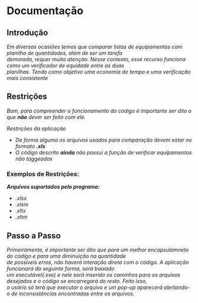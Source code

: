 <h1>Documentação</h1>
  <h2>Introdução</h2>
    <p><em>Em diversas ocasiões temos que comparar listas de equipamentos com planilha de quantidades, além de ser um tarefa</br>
    demorada, requer muita atenção. Nesse contexto, esse recurso funciona como um verificador de equidade entre as duas</br>
    planilhas. Tendo como objetivo uma economia de tempo e uma verificação mais consistente</em></p>
  <h2>Restrições</h2>
    <p><em>Bom, para compreender o funcionamento do código é importante ser dito o que <strong>não</strong> dever ser feito com ele.</em></p>
    <p><em>Restrições da aplicação</em></p>
    <ul>
      <li><em>De forma alguma os arquivos usados para comparação devem estar no formato <strong>.xls</strong></em></li>
      <li><em>O código descrito <strong>ainda</strong> não possui a função de verificar equipamentos não taggeados</em></li>
    </ul>
  <h3>Exemplos de Restrições:</h3>
    <p><strong><em>Arquivos suportados pelo programa:</em></strong></p>
    <ul>
      <li><em> .xlsx</em></li>
      <li><em>.xlsm</em></li>
      <li><em>.xltx</em></li>
      <li><em>.xltm</em></li>
    </ul>
  <h2>Passo a Passo</h2>
    <p><em>Primeiramente, é importante ser dito que para um melhor encapsulamneto do código e para uma diminuição na quantidade</br>
    de possíveis erros, não haverá interação direta com o código. A aplicação funcionará da seguinte forma, será baixado</br>
     um executável(.exe) e nele será inserido os caminhos para os arquivos desejados e o código se encarregará do resto. Feito isso,</br>
     o usário só terá que executar o  arquivo e um pop-up    aparecerá alertando-o de inconsistências encontradas entre os arquivos.</em></p>
